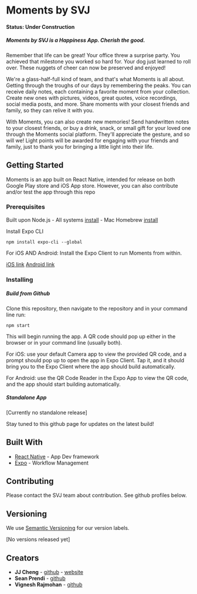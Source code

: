 # Moments by SVJ

#### Status: Under Construction

##### Moments by SVJ is a Happiness App. Cherish the good.

Remember that life can be great! Your office threw a surprise party. You achieved that milestone you worked so hard for. Your dog just learned to roll over. These nuggets of cheer can now be preserved and enjoyed!

We're a glass-half-full kind of team, and that's what Moments is all about. Getting through the troughs of our days by remembering the peaks. You can receive daily notes, each containing a favorite moment from your collection. Create new ones with pictures, videos, great quotes, voice recordings, social media posts, and more. Share moments with your closest friends and family, so they can relive it with you.

With Moments, you can also create new memories! Send handwritten notes to your closest friends, or buy a drink, snack, or small gift for your loved one through the Moments social platform. They'll appreciate the gesture, and so will we! Light points will be awarded for engaging with your friends and family, just to thank you for bringing a little light into their life.

## Getting Started

Moments is an app built on React Native, intended for release on both Google Play store and iOS App store. However, you can also contribute and/or test the app through this repo

### Prerequisites

Built upon Node.js - All systems [install](https://nodejs.org/en/download/) - Mac Homebrew [install](https://changelog.com/posts/install-node-js-with-homebrew-on-os-x)

Install Expo CLI

```
npm install expo-cli --global
```

For iOS AND Android: Install the Expo Client to run Moments from within.

[iOS link](https://apps.apple.com/us/app/expo-client/id982107779)
[Android link](https://play.google.com/store/apps/details?id=host.exp.exponent&hl=en)

### Installing

##### Build from Github

Clone this repository, then navigate to the repository and in your command line run:

```
npm start
```

This will begin running the app. A QR code should pop up either in the browser or in your command line (usually both).

For iOS: use your default Camera app to view the provided QR code, and a prompt should pop up to open the app in Expo Client. Tap it, and it should bring you to the Expo Client where the app should build automatically.

For Android: use the QR Code Reader in the Expo App to view the QR code, and the app should start building automatically.

##### Standalone App

[Currently no standalone release]

Stay tuned to this github page for updates on the latest build!

## Built With

- [React Native](https://facebook.github.io/react-native/) - App Dev framework
- [Expo](https://expo.io/) - Workflow Management

## Contributing

Please contact the SVJ team about contribution. See github profiles below.

## Versioning

We use [Semantic Versioning](http://semver.org/) for our version labels.

[No versions released yet]

## Creators

- **JJ Cheng** - [github](https://github.com/jchengjr77) - [website](https://jjcheng.me)
- **Sean Prendi** - [github](https://github.com/SeanPrendi)
- **Vignesh Rajmohan** - [github](https://github.com/vigneshrajmohan)
